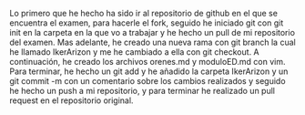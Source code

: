 ﻿
Lo primero que he hecho ha sido ir al repositorio de github en el que se encuentra el examen, para hacerle el fork, seguido he iniciado git con git init en la carpeta en la que vo a trabajar y he hecho un pull de mi repositorio del examen. Mas adelante, he creado una nueva rama con git branch la cual he llamado IkerArizon y me he cambiado a ella con git checkout. A continuación, he creado los archivos orenes.md y moduloED.md con vim. Para terminar, he hecho un git add y he añadido la carpeta IkerArizon y un git commit -m con un comentario sobre los cambios realizados y seguido he hecho un push a mi repositorio, y para terminar he realizado un pull request en el repositorio original.
